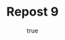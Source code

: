 ---
title: Repost 9
originalPost: https://francisrubio.antaresph.dev/writing/building-websites-with-vanilla/
sourceUrl: https://mstdn.party/@teacherbuknoy/109588727681128694#reblogged-by-109598008108846506
type: repost-of
dtPublished: 2022-12-29T17:04:03Z
author:
  name: "iarrizabalaga"
  photo: https://webmention.io/avatar/files.mstdn.party/8c8a4069c7a434cf3f6a91f513e8747eb7c37a2d12b6cf214653c8a46bd7746d.jpg
  url: https://mas.to/@iarrizabalaga
---